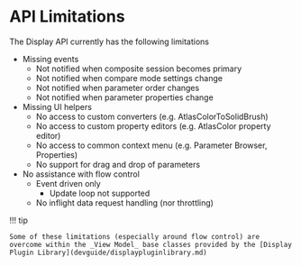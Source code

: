 # API Limitations

The Display API currently has the following limitations

- Missing events
    - Not notified when composite session becomes primary  
    - Not notified when compare mode settings change
    - Not notified when parameter order changes
    - Not notified when parameter properties change
- Missing UI helpers
    - No access to custom converters (e.g. AtlasColorToSolidBrush)
    - No access to custom property editors (e.g. AtlasColor property editor)
    - No access to common context menu (e.g. Parameter Browser, Properties)
    - No support for drag and drop of parameters
- No assistance with flow control
    - Event driven only
        - Update loop not supported
    - No inflight data request handling (nor throttling)

!!! tip

    Some of these limitations (especially around flow control) are overcome within the _View Model_ base classes provided by the [Display Plugin Library](devguide/displaypluginlibrary.md) 
